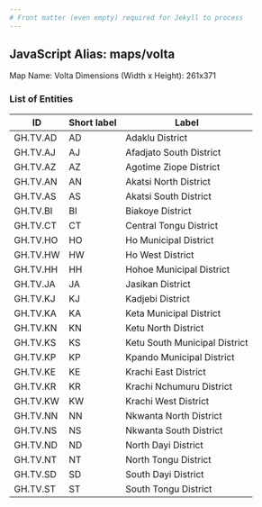 ```yaml
---
# Front matter (even empty) required for Jekyll to process
---
```


## JavaScript Alias: maps/volta

Map Name: Volta
Dimensions (Width x Height): 261x371

### List of Entities

| ID       | Short label | Label                         |
| -------- | ----------- | ----------------------------- |
| GH.TV.AD | AD          | Adaklu District               |
| GH.TV.AJ | AJ          | Afadjato South District       |
| GH.TV.AZ | AZ          | Agotime Ziope District        |
| GH.TV.AN | AN          | Akatsi North District         |
| GH.TV.AS | AS          | Akatsi South District         |
| GH.TV.BI | BI          | Biakoye District              |
| GH.TV.CT | CT          | Central Tongu District        |
| GH.TV.HO | HO          | Ho Municipal District         |
| GH.TV.HW | HW          | Ho West District              |
| GH.TV.HH | HH          | Hohoe Municipal District      |
| GH.TV.JA | JA          | Jasikan District              |
| GH.TV.KJ | KJ          | Kadjebi District              |
| GH.TV.KA | KA          | Keta Municipal District       |
| GH.TV.KN | KN          | Ketu North District           |
| GH.TV.KS | KS          | Ketu South Municipal District |
| GH.TV.KP | KP          | Kpando Municipal District     |
| GH.TV.KE | KE          | Krachi East District          |
| GH.TV.KR | KR          | Krachi Nchumuru District      |
| GH.TV.KW | KW          | Krachi West District          |
| GH.TV.NN | NN          | Nkwanta North District        |
| GH.TV.NS | NS          | Nkwanta South District        |
| GH.TV.ND | ND          | North Dayi District           |
| GH.TV.NT | NT          | North Tongu District          |
| GH.TV.SD | SD          | South Dayi District           |
| GH.TV.ST | ST          | South Tongu District          |
